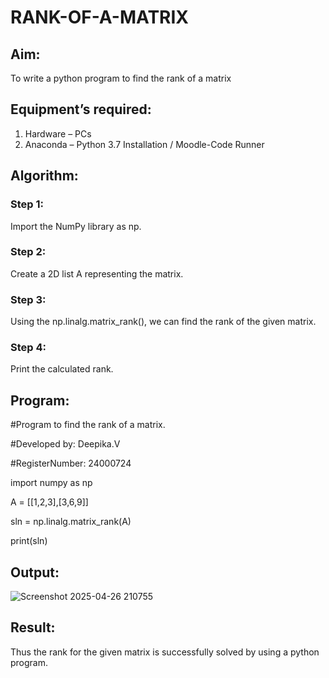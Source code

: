 # RANK-OF-A-MATRIX
## Aim:
To write a python program to find the rank of a matrix
## Equipment’s required:
1. 	Hardware – PCs
2. 	Anaconda – Python 3.7 Installation / Moodle-Code Runner
## Algorithm:
### Step 1: 
Import the NumPy library as np.
### Step 2: 
Create a 2D list A representing the matrix.
### Step 3:
Using the np.linalg.matrix_rank(), we can find the rank of the given matrix.
### Step 4:
 Print the calculated rank.


## Program:
#Program to find the rank of a matrix.

#Developed by: Deepika.V

#RegisterNumber: 24000724

import numpy as np

A = [[1,2,3],[3,6,9]]

sln = np.linalg.matrix_rank(A)

print(sln)

## Output:
![Screenshot 2025-04-26 210755](https://github.com/user-attachments/assets/788ac75f-db5d-4c82-98e6-3f31a94e9539)


## Result:
Thus the rank for the given matrix is successfully solved by  using a python program.

